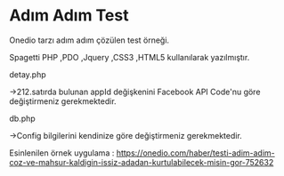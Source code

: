 # Adım Adım Test
Onedio tarzı adım adım çözülen test örneği.

Spagetti PHP ,PDO ,Jquery ,CSS3 ,HTML5 kullanılarak yazılmıştır.

detay.php

  ->212.satırda bulunan appId değişkenini Facebook API Code'nu göre değiştirmeniz gerekmektedir.

db.php

  ->Config bilgilerini kendinize göre değiştirmeniz gerekmektedir.
  
  Esinlenilen örnek uygulama : https://onedio.com/haber/testi-adim-adim-coz-ve-mahsur-kaldigin-issiz-adadan-kurtulabilecek-misin-gor-752632
  

